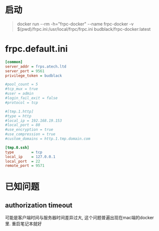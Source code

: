 # 启动

>docker run --rm -h="frpc-docker" --name frpc-docker -v $(pwd)/frpc.ini:/usr/local/frpc/frpc.ini budblack/frpc-docker:latest


# frpc.default.ini

```ini
[common]
server_addr = frps.atech.ltd
server_port = 9561
privilege_token = budblack

#pool_count = 5
#tcp_mux = true
#user = admin
#login_fail_exit = false
#protocol = tcp

#[tmp.1.http]
#type = http
#local_ip = 192.168.19.153
#local_port = 80
#use_encryption = true
#use_compression = true
#custom_domains = http.1.tmp.domain.com

[tmp.0.ssh]
type        = tcp
local_ip    = 127.0.0.1
local_port  = 22
remote_port = 9571
```


# 已知问题

## authorization timeout
可能是客户端时间与服务器时间差异过大, 这个问题普遍出现在mac端的docker里. 重启笔记本就好